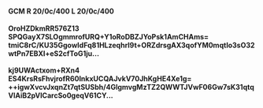 #### GCM R 20/0c/400 L 20/0c/400
**OroHZDkmRR576Z13**<br/>**SPQGayX7SLOgmmrofURQ+Y1oRoDBZJYoPsk1AmCHAms=**<br/>**tmiC8rC/KU35GgowIdFq81HLzeqhrl9t+ORZdrsgAX3qofYM0mqtlo3sO32wtPn7EBXI+eS2cfToG1ju...**<br/><br/>
**kj9UWActxom+RXn4**<br/>**ES4KrsRsFhvjrofR60InkxUCQAJvkV70JhKgHE4Xe1g=**<br/>**++igwXvcvJxqnZt7qtSUSbh/4GlgmvgMzTZ2QWWTJVwF06Gw7sK31qtqVlAiB2pVlCarcSo0geqV61CY...**